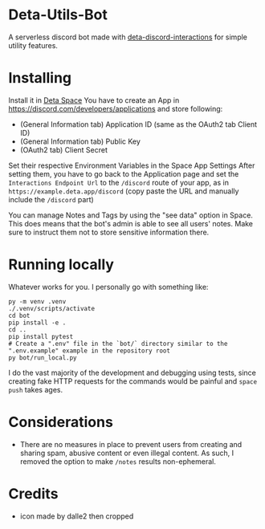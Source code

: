# Deta-Utils-Bot
A serverless discord bot made with [deta-discord-interactions](https://github.com/etrotta/deta-discord-interactions) for simple utility features.

# Installing
Install it in [Deta Space](https://deta.space/discovery/@etrotta/utilsbot)
You have to create an App in https://discord.com/developers/applications and store following:
- (General Information tab) Application ID 
  (same as the OAuth2 tab Client ID)
- (General Information tab) Public Key
- (OAuth2 tab) Client Secret

Set their respective Environment Variables in the Space App Settings
After setting them, you have to go back to the Application page and set the `Interactions Endpoint Url` to the `/discord` route of your app, as in `https://example.deta.app/discord`
(copy paste the URL and manually include the `/discord` part)

You can manage Notes and Tags by using the "see data" option in Space.
This does means that the bot's admin is able to see all users' notes. Make sure to instruct them not to store sensitive information there.

# Running locally
Whatever works for you. I personally go with something like:
```
py -m venv .venv
./.venv/scripts/activate
cd bot
pip install -e .
cd ..
pip install pytest
# Create a ".env" file in the `bot/` directory similar to the ".env.example" example in the repository root
py bot/run_local.py
```
I do the vast majority of the development and debugging using tests, since creating fake HTTP requests for the commands would be painful and `space push` takes ages.

# Considerations
- There are no measures in place to prevent users from creating and sharing spam, abusive content or even illegal content. As such, I removed the option to make `/notes` results non-ephemeral.

# Credits
- icon made by dalle2 then cropped